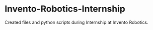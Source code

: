 # Invento-Robotics-Internship
Created files and python scripts during Internship at Invento Robotics.
